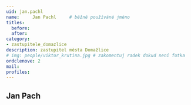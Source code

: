 ```yaml
---
uid: jan.pachl
name:     Jan Pachl  	# běžně používáné jméno
titles:
  before: 
  after:
category:
- zastupitele_domazlice
description: zastupitel města Domažlice
# img: people/viktor_krutina.jpg # zakomentuj radek dokud není fotka
ordclenove: 2
mail:
profiles:
---
```


## Jan Pach
